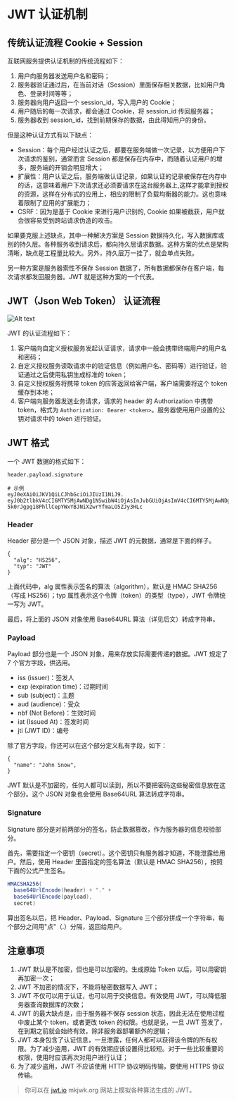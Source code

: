 # JWT 认证机制

## 传统认证流程 Cookie + Session

互联网服务提供认证机制的传统流程如下：

1. 用户向服务器发送用户名和密码；
2. 服务器验证通过后，在当前对话（Session）里面保存相关数据，比如用户角色、登录时间等等；
3. 服务器向用户返回一个 session_id，写入用户的 Cookie；
4. 用户随后的每一次请求，都会通过 Cookie，将 session_id 传回服务器；
5. 服务器收到 session_id，找到前期保存的数据，由此得知用户的身份。

但是这种认证方式有以下缺点：

- Session：每个用户经过认证之后，都要在服务端做一次记录，以方便用户下次请求的鉴别，通常而言 Session 都是保存在内存中，而随着认证用户的增多，服务端的开销会明显增大；
- 扩展性：用户认证之后，服务端做认证记录，如果认证的记录被保存在内存中的话，这意味着用户下次请求还必须要请求在这台服务器上,这样才能拿到授权的资源，这样在分布式的应用上，相应的限制了负载均衡器的能力。这也意味着限制了应用的扩展能力；
- CSRF：因为是基于 Cookie 来进行用户识别的, Cookie 如果被截获，用户就会很容易受到跨站请求伪造的攻击。

如果要克服上述缺点，其中一种解决方案是 Session 数据持久化，写入数据库或别的持久层。各种服务收到请求后，都向持久层请求数据。这种方案的优点是架构清晰，缺点是工程量比较大。另外，持久层万一挂了，就会单点失败。

另一种方案是服务器索性不保存 Session 数据了，所有数据都保存在客户端，每次请求都发回服务器。JWT 就是这种方案的一个代表。

## JWT（Json Web Token） 认证流程

![Alt text](image.png)

JWT 的认证流程如下：

1. 客户端向自定义授权服务发起认证请求，请求中一般会携带终端用户的用户名和密码；
2. 自定义授权服务读取请求中的验证信息（例如用户名、密码等）进行验证，验证通过之后使用私钥生成标准的 token；
3. 自定义授权服务将携带 token 的应答返回给客户端，客户端需要将这个 token 缓存到本地；
4. 客户端向服务器发送业务请求，请求的 header 的 Authorization 中携带 token，格式为 `Authorization: Bearer <token>`。服务器使用用户设置的公钥对请求中的 token 进行验证。

## JWT 格式

一个 JWT 数据的格式如下：

```shell
header.payload.signature

# 示例
eyJ0eXAiOiJKV1QiLCJhbGciOiJIUzI1NiJ9.
eyJ0b2tlbkV4cCI6MTY5MjAwNDg1NSwibW4iOjAsInJvbGUiOjAsImV4cCI6MTY5MjAwNDg1NSwiaWF0IjoxNjkyMDAzMDU1fQ.
5k0rJgpg18PhllCepYWxYBJNiX2wrYfmaLO5ZJy3HLc
```

### Header

Header 部分是一个 JSON 对象，描述 JWT 的元数据，通常是下面的样子。

```
{
  "alg": "HS256",
  "typ": "JWT"
}
```

上面代码中，alg 属性表示签名的算法（algorithm），默认是 HMAC SHA256（写成 HS256）；typ 属性表示这个令牌（token）的类型（type），JWT 令牌统一写为 JWT。

最后，将上面的 JSON 对象使用 Base64URL 算法（详见后文）转成字符串。

### Payload

Payload 部分也是一个 JSON 对象，用来存放实际需要传递的数据。JWT 规定了 7 个官方字段，供选用。

- iss (issuer)：签发人
- exp (expiration time)：过期时间
- sub (subject)：主题
- aud (audience)：受众
- nbf (Not Before)：生效时间
- iat (Issued At)：签发时间
- jti (JWT ID)：编号

除了官方字段，你还可以在这个部分定义私有字段，如下：

```
{
  "name": "John Snow",
}
```

JWT 默认是不加密的，任何人都可以读到，所以不要把密码这些秘密信息放在这个部分。这个 JSON 对象也会使用 Base64URL 算法转成字符串。

### Signature

Signature 部分是对前两部分的签名，防止数据篡改，作为服务器的信息校验部分。

首先，需要指定一个密钥（secret）。这个密钥只有服务器才知道，不能泄露给用户。然后，使用 Header 里面指定的签名算法（默认是 HMAC SHA256），按照下面的公式产生签名。

```java
HMACSHA256(
  base64UrlEncode(header) + "." +
  base64UrlEncode(payload),
  secret)
```

算出签名以后，把 Header、Payload、Signature 三个部分拼成一个字符串，每个部分之间用"点"（.）分隔，返回给用户。

## 注意事项

1. JWT 默认是不加密，但也是可以加密的。生成原始 Token 以后，可以用密钥再加密一次；
2. JWT 不加密的情况下，不能将秘密数据写入 JWT；
3. JWT 不仅可以用于认证，也可以用于交换信息。有效使用 JWT，可以降低服务器查询数据库的次数；
4. JWT 的最大缺点是，由于服务器不保存 session 状态，因此无法在使用过程中废止某个 token，或者更改 token 的权限。也就是说，一旦 JWT 签发了，在到期之前就会始终有效，除非服务器部署额外的逻辑；
5. JWT 本身包含了认证信息，一旦泄露，任何人都可以获得该令牌的所有权限。为了减少盗用，JWT 的有效期应该设置得比较短。对于一些比较重要的权限，使用时应该再次对用户进行认证；
6. 为了减少盗用，JWT 不应该使用 HTTP 协议明码传输，要使用 HTTPS 协议传输。

> 你可以在 [jwt.io](https://jwt.io/#debugger-io) mkjwk.org 网站上模拟各种算法生成的 JWT。
